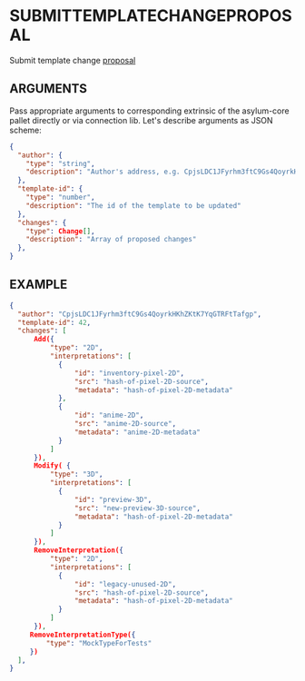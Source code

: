 # SUBMITTEMPLATECHANGEPROPOSAL

Submit template change [proposal](../entities/proposal.md)

## ARGUMENTS

Pass appropriate arguments to corresponding extrinsic of the asylum-core pallet directly or via connection lib. Let's describe arguments as JSON scheme:

```json
{
  "author": {
    "type": "string",
    "description": "Author's address, e.g. CpjsLDC1JFyrhm3ftC9Gs4QoyrkHKhZKtK7YqGTRFtTafgp"
  },
  "template-id": {
    "type": "number",
    "description": "The id of the template to be updated"
  },
  "changes": {
    "type": Change[],
    "description": "Array of proposed changes"
  },
}
```

## EXAMPLE

```json
{
  "author": "CpjsLDC1JFyrhm3ftC9Gs4QoyrkHKhZKtK7YqGTRFtTafgp",
  "template-id": 42,
  "changes": [
      Add({
          "type": "2D",
          "interpretations": [
            {
                "id": "inventory-pixel-2D",
                "src": "hash-of-pixel-2D-source",
                "metadata": "hash-of-pixel-2D-metadata"
            },
            {
                "id": "anime-2D",
                "src": "anime-2D-source",
                "metadata": "anime-2D-metadata"
            }
          ]
      }),
      Modify( {
          "type": "3D",
          "interpretations": [
            {
                "id": "preview-3D",
                "src": "new-preview-3D-source",
                "metadata": "hash-of-pixel-2D-metadata"
            }
          ]
      }),
      RemoveInterpretation({
          "type": "2D",
          "interpretations": [
            {
                "id": "legacy-unused-2D",
                "src": "hash-of-pixel-2D-source",
                "metadata": "hash-of-pixel-2D-metadata"
            }
          ]
      }),
     RemoveInterpretationType({
         "type": "MockTypeForTests"
     })
  ],
}
```